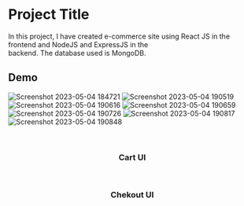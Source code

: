 
# Project Title
In this project, I have created e-commerce site using React JS in the frontend and NodeJS and ExpressJS in the  
backend. The database used is MongoDB. 


## Demo
![Screenshot 2023-05-04 184721](https://user-images.githubusercontent.com/71174333/236216272-c486d765-f729-428f-b62c-53767c2bfd7f.jpg)
![Screenshot 2023-05-04 190519](https://user-images.githubusercontent.com/71174333/236216866-65ab87b4-9272-4d24-97fa-d37444e21912.jpg)
![Screenshot 2023-05-04 190616](https://user-images.githubusercontent.com/71174333/236217100-7d7ee7b6-c294-4c64-b8e0-73a3d94d7c06.jpg)
![Screenshot 2023-05-04 190659](https://user-images.githubusercontent.com/71174333/236217288-edbce8f3-0a94-425c-aeba-ced060a5e76c.jpg)
![Screenshot 2023-05-04 190726](https://user-images.githubusercontent.com/71174333/236217427-6c401346-5840-46b7-8d2e-b1c71d27cf0a.jpg)
![Screenshot 2023-05-04 190817](https://user-images.githubusercontent.com/71174333/236217671-8ea3ec92-25d9-4837-9a37-3959eb4bdbd2.jpg)
![Screenshot 2023-05-04 190848](https://user-images.githubusercontent.com/71174333/236217812-6fc184ff-c054-4416-92a1-f55833c18cbf.jpg)

<br />
<h3 align=center>Cart UI</h3>


<br />
<h3 align=center>Chekout UI</h3>


